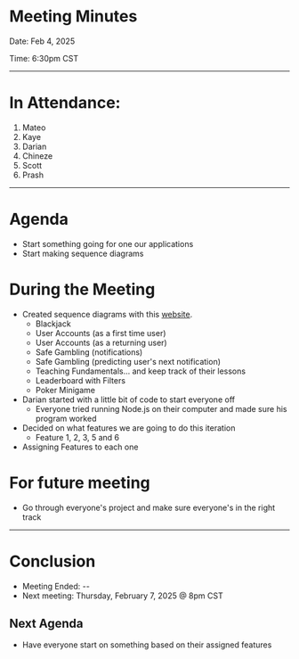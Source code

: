 Meeting Minutes
===============
Date: Feb 4, 2025

Time: 6:30pm CST

-------------------

# In Attendance:
1. Mateo
2. Kaye
3. Darian
4. Chineze
5. Scott
6. Prash

-------------------

# Agenda

* Start something going for one our applications
* Start making sequence diagrams 

# During the Meeting

* Created sequence diagrams with this [website](sequencediagram.org).
  * Blackjack 
  * User Accounts (as a first time user)
  * User Accounts (as a returning user)
  * Safe Gambling (notifications)
  * Safe Gambling (predicting user's next notification)
  * Teaching Fundamentals... and keep track of their lessons
  * Leaderboard with Filters
  * Poker Minigame
* Darian started with a little bit of code to start everyone off
  * Everyone tried running Node.js on their computer and made sure his program worked
* Decided on what features we are going to do this iteration
  * Feature 1, 2, 3, 5 and 6
* Assigning Features to each one

# For future meeting
* Go through everyone's project and make sure everyone's in the right track

-------------------
# Conclusion
* Meeting Ended: --
* Next meeting: Thursday, February 7, 2025 @ 8pm CST

## Next Agenda
* Have everyone start on something based on their assigned features
